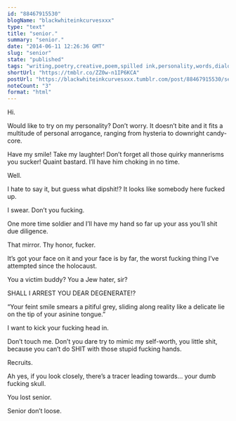 ```yaml
---
id: "88467915530"
blogName: "blackwhiteinkcurvesxxx"
type: "text"
title: "senior."
summary: "senior."
date: "2014-06-11 12:26:36 GMT"
slug: "senior"
state: "published"
tags: "writing,poetry,creative,poem,spilled ink,personality,words,dialogue,rhetoric"
shortUrl: "https://tmblr.co/ZZ0w-n1IP6KCA"
postUrl: "https://blackwhiteinkcurvesxxx.tumblr.com/post/88467915530/senior"
noteCount: "3"
format: "html"
---
```


Hi. 

Would like to try on my personality? Don’t worry. It doesn’t bite and it fits a multitude of personal arrogance, ranging from hysteria to downright candy-core.

Have my smile! Take my laughter! Don’t forget all those quirky mannerisms you sucker! Quaint bastard. I’ll have him choking in no time. 

Well.

I hate to say it, but guess what dipshit!? It looks like somebody here fucked up. 

I swear. Don’t you fucking. 

One more time soldier and I’ll have my hand so far up your ass you’ll shit due diligence.

That mirror. Thy honor, fucker.

It’s got your face on it and your face is by far, the worst fucking thing I’ve attempted since the holocaust.

You a victim buddy? You a Jew hater, sir?

SHALL I ARREST YOU DEAR DEGENERATE!?

“Your feint smile smears a pitiful grey, sliding along reality like a delicate lie on the tip of your asinine tongue.”

I want to kick your fucking head in. 

Don’t touch me. Don’t you dare try to mimic my self-worth, you little shit, because you can’t do SHIT with those stupid fucking hands.

Recruits. 

Ah yes, if you look closely, there’s a tracer leading towards… your dumb fucking skull. 

You lost senior. 

Senior don’t loose.